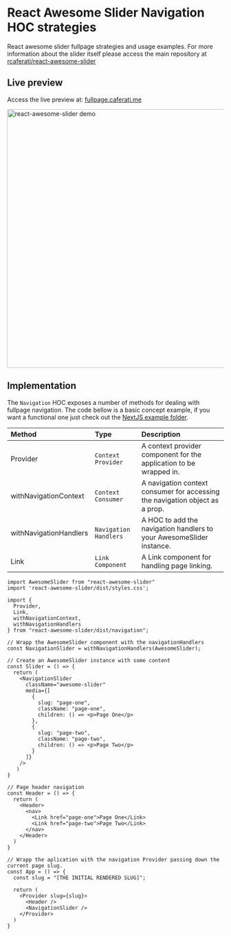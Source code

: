 # React Awesome Slider Navigation HOC strategies
React awesome slider fullpage strategies and usage examples. For more information about the slider itself please access the main repository at [rcaferati/react-awesome-slider](https://github.com/rcaferati/react-awesome-slider)

## Live preview
Access the live preview at: [fullpage.caferati.me](https://fullpage.caferati.me)


[<img width="600" alt="react-awesome-slider demo" src="https://github.com/rcaferati/react-awesome-slider/blob/master/demo/public/images/fullscreen.gif?raw=true">](https://fullpage.caferati.me/)

## Implementation

The `Navigation` HOC exposes a number of methods for dealing with fullpage navigation. The code bellow is a basic concept example, if you want a functional one just check out the [NextJS example folder](https://github.com/rcaferati/ras-fullpage-strategies/tree/master/nextjs-example).

| Method                  | Type                     | Description                                                                        |
| :---------------------- | :----------------------- | :-------------------------------------------------------------------------------- |
| Provider                |  `Context Provider`      | A context provider component for the application to be wrapped in.                |
| withNavigationContext   |  `Context Consumer`      | A navigation context consumer for accessing the navigation object as a prop.      |
| withNavigationHandlers  |  `Navigation Handlers`   | A HOC to add the navigation handlers to your AwesomeSlider instance.              |
| Link                    |  `Link Component`        | A Link component for handling page linking.                                        |

```JS
import AwesomeSlider from "react-awesome-slider"
import 'react-awesome-slider/dist/styles.css';

import { 
  Provider,
  Link,
  withNavigationContext,
  withNavigationHandlers
} from "react-awesome-slider/dist/navigation";

// Wrapp the AwesomeSlider component with the navigationHandlers
const NavigationSlider = withNavigationHandlers(AwesomeSlider);

// Create an AwesomeSlider instance with some content
const Slider = () => {
  return (
    <NavigationSlider
      className="awesome-slider"
      media={[
        {
          slug: "page-one",
          className: "page-one",
          children: () => <p>Page One</p>
        },
        {
          slug: "page-two",
          className: "page-two",
          children: () => <p>Page Two</p>
        }
      ]}
    />
   )
}

// Page header navigation
const Header = () => {
  return (
    <Header>
      <nav>
        <Link href="page-one">Page One</Link>
        <Link href="page-two">Page Two</Link>
      </nav>
    </Header>
  )
}

// Wrapp the aplication with the navigation Provider passing down the current page slug.
const App = () => {
  const slug = "[THE INITIAL RENDERED SLUG]";

  return (
    <Provider slug={slug}>
      <Header />
      <NavigationSlider />
    </Provider>
  )
}

```

